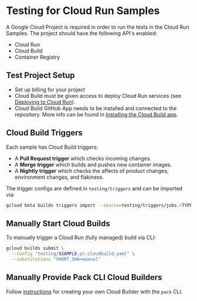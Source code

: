 # Testing for Cloud Run Samples

A Google Cloud Project is required in order to run the tests in the Cloud Run Samples. The project should have the following API's enabled:

* Cloud Run
* Cloud Build
* Container Registry

## Test Project Setup

* Set up billing for your project
* Cloud Build must be given access to deploy Cloud Run services (see [Deploying to Cloud Run][access]).
* Cloud Build GitHub App needs to be installed and connected to the repository. More info can be found in [Installing the Cloud Build app][app].

[access]: https://cloud.google.com/build/docs/deploying-builds/deploy-cloud-run#continuous-iam
[app]: https://cloud.google.com/build/docs/automating-builds/build-repos-from-github#installing_gcb_app

## Cloud Build Triggers

Each sample has Cloud Build triggers:

* A **Pull Request trigger** which checks incoming changes.
* A **Merge trigger** which builds and pushes new container images.
* A **Nightly trigger** which checks the affects of product changes, environment changes, and flakiness.

The trigger configs are defined in `testing/triggers` and can be imported via:

```sh
gcloud beta builds triggers import --source=testing/triggers/jobs.<TYPE>.yaml
```

## Manually Start Cloud Builds

To manually trigger a Cloud Run (fully managed) build via CLI:

```sh
gcloud builds submit \
  --config "testing/$SAMPLE.pr.cloudbuild.yaml" \
  --substitutions "SHORT_SHA=manual"
```

## Manually Provide Pack CLI Cloud Builders

Follow [instructions][pack] for creating your own Cloud Builder with the `pack` CLI.

[pack]: https://github.com/GoogleCloudPlatform/cloud-builders-community/tree/master/pack